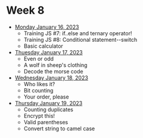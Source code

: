 # Week 8

- [Monday January 16, 2023](./Monday.md)
    - Training JS #7: if..else and ternary operator!
    - Training JS #8: Conditional statement--switch
    - Basic calculator
- [Thuesday January 17, 2023](./Thuesday.md)
    - Even or odd
    - A wolf in sheep's clothing
    - Decode the morse code
- [Wednesday January 18, 2023](./Wednesday.md)
    - Who likes it?
    - Bit counting
    - Your order, please
- [Thursday January 19, 2023](./Thursday.md)
    - Counting duplicates
    - Encrypt this!
    - Valid parentheses
    - Convert string to camel case